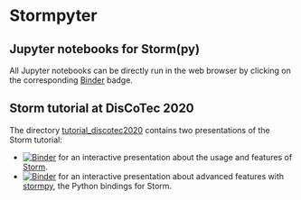# Stormpyter
## Jupyter notebooks for Storm(py)

All Jupyter notebooks can be directly run in the web browser by clicking on the corresponding [Binder](https://mybinder.org/) badge.


## Storm tutorial at DisCoTec 2020
The directory [tutorial_discotec2020](tutorial_discotec2020) contains two presentations of the Storm tutorial:
- [![Binder](https://mybinder.org/badge_logo.svg)](https://mybinder.org/v2/gh/moves-rwth/stormpyter/discotec2020?filepath=tutorial_discotec2020%2Fdiscotec_storm.ipynb) for an interactive presentation about the usage and features of [Storm](https://www.stormchecker.org/).
- [![Binder](https://mybinder.org/badge_logo.svg)](https://mybinder.org/v2/gh/moves-rwth/stormpyter/discotec2020?filepath=tutorial_discotec2020%2Fdiscotec_stormpy.ipynb) for an interactive presentation about advanced features with [stormpy](https://moves-rwth.github.io/stormpy/), the Python bindings for Storm.
